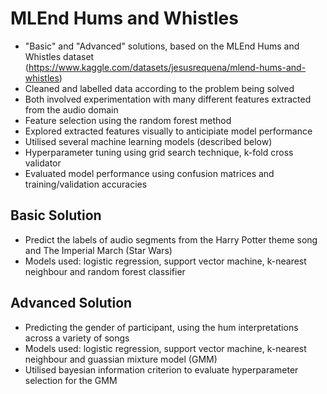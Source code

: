 # MLEnd Hums and Whistles
* "Basic" and "Advanced" solutions, based on the MLEnd Hums and Whistles dataset (https://www.kaggle.com/datasets/jesusrequena/mlend-hums-and-whistles)
* Cleaned and labelled data according to the problem being solved
* Both involved experimentation with many different features extracted from the audio domain
* Feature selection using the random forest method
* Explored extracted features visually to anticipiate model performance
* Utilised several machine learning models (described below)
* Hyperparameter tuning using grid search technique, k-fold cross validator
* Evaluated model performance using confusion matrices and training/validation accuracies

## Basic Solution
* Predict the labels of audio segments from the Harry Potter theme song and The Imperial March (Star Wars)
* Models used: logistic regression, support vector machine, k-nearest neighbour and random forest classifier

## Advanced Solution
* Predicting the gender of participant, using the hum interpretations across a variety of songs
* Models used: logistic regression, support vector machine, k-nearest neighbour and guassian mixture model (GMM)
* Utilised bayesian information criterion to evaluate hyperparameter selection for the GMM

